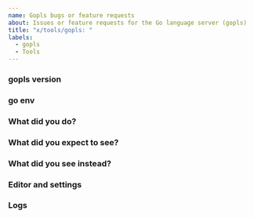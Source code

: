 ```yaml
---
name: Gopls bugs or feature requests
about: Issues or feature requests for the Go language server (gopls)
title: "x/tools/gopls: "
labels:
  - gopls
  - Tools
---
```


<!--
Please answer these questions before submitting your issue. Thanks!
-->

### gopls version

<!--
Output of `gopls -v version` on the command line
-->



### go env

<!--
Output of `go env` on the command line in your workspace directory
-->


### What did you do?

<!--
If possible, provide a recipe for reproducing the error.
A complete runnable program is good.
A link on go.dev/play is better.
A failing unit test is the best.
-->



### What did you expect to see?



### What did you see instead?



### Editor and settings

<!--
Your editor and any settings you have configured (for example, your VSCode settings.json file)
-->



### Logs

<!--
If possible please include gopls logs. Instructions for capturing them can be found here:
https://github.com/golang/tools/blob/master/gopls/doc/troubleshooting.md#capture-logs
-->


